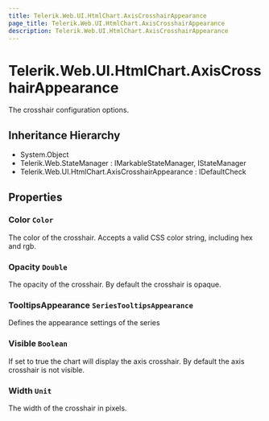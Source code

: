 ```yaml
---
title: Telerik.Web.UI.HtmlChart.AxisCrosshairAppearance
page_title: Telerik.Web.UI.HtmlChart.AxisCrosshairAppearance
description: Telerik.Web.UI.HtmlChart.AxisCrosshairAppearance
---
```


# Telerik.Web.UI.HtmlChart.AxisCrosshairAppearance

The crosshair configuration options.

## Inheritance Hierarchy

* System.Object
* Telerik.Web.StateManager : IMarkableStateManager, IStateManager
* Telerik.Web.UI.HtmlChart.AxisCrosshairAppearance : IDefaultCheck

## Properties

###  Color `Color`

The color of the crosshair. Accepts a valid CSS color string, including hex and rgb.

###  Opacity `Double`

The opacity of the crosshair. By default the crosshair is opaque.

###  TooltipsAppearance `SeriesTooltipsAppearance`

Defines the appearance settings of the series

###  Visible `Boolean`

If set to true the chart will display the axis crosshair. By default the axis crosshair is not visible.

###  Width `Unit`

The width of the crosshair in pixels.

